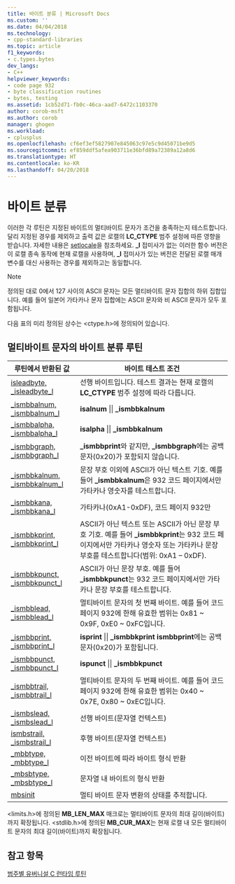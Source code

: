 ```yaml
---
title: 바이트 분류 | Microsoft Docs
ms.custom: ''
ms.date: 04/04/2018
ms.technology:
- cpp-standard-libraries
ms.topic: article
f1_keywords:
- c.types.bytes
dev_langs:
- C++
helpviewer_keywords:
- code page 932
- byte classification routines
- bytes, testing
ms.assetid: 1cb52d71-fb0c-46ca-aad7-6472c1103370
author: corob-msft
ms.author: corob
manager: ghogen
ms.workload:
- cplusplus
ms.openlocfilehash: cf6ef3ef5827907e845063c97e5c9d45071be9d5
ms.sourcegitcommit: ef859ddf5afea903711e36bfd89a72389a12a8d6
ms.translationtype: HT
ms.contentlocale: ko-KR
ms.lasthandoff: 04/20/2018
---
```

# <a name="byte-classification"></a>바이트 분류

이러한 각 루틴은 지정된 바이트의 멀티바이트 문자가 조건을 충족하는지 테스트합니다. 달리 지정된 경우를 제외하고 출력 값은 로캘의 **LC_CTYPE** 범주 설정에 따른 영향을 받습니다. 자세한 내용은 [setlocale](../c-runtime-library/reference/setlocale-wsetlocale.md)을 참조하세요. **_l** 접미사가 없는 이러한 함수 버전은 이 로캘 종속 동작에 현재 로캘을 사용하며, **_l** 접미사가 있는 버전은 전달된 로캘 매개 변수를 대신 사용하는 경우를 제외하고는 동일합니다.

> [!NOTE]
> 정의된 대로 0에서 127 사이의 ASCII 문자는 모든 멀티바이트 문자 집합의 하위 집합입니다. 예를 들어 일본어 가타카나 문자 집합에는 ASCII 문자와 비 ASCII 문자가 모두 포함됩니다.

다음 표의 미리 정의된 상수는 \<ctype.h>에 정의되어 있습니다.

## <a name="multibyte-character-byte-classification-routines"></a>멀티바이트 문자의 바이트 분류 루틴

|루틴에서 반환된 값|바이트 테스트 조건|
|-------------|-------------------------|
|[isleadbyte, _isleadbyte_l](../c-runtime-library/reference/isleadbyte-isleadbyte-l.md)|선행 바이트입니다. 테스트 결과는 현재 로캘의 **LC_CTYPE** 범주 설정에 따라 다릅니다.|
|[_ismbbalnum, _ismbbalnum_l](../c-runtime-library/reference/ismbbalnum-ismbbalnum-l.md)|**isalnum** &#124;&#124; **_ismbbkalnum**|
|[_ismbbalpha, _ismbbalpha_l](../c-runtime-library/reference/ismbbalpha-ismbbalpha-l.md)|**isalpha** &#124;&#124; **_ismbbkalnum**|
|[_ismbbgraph, _ismbbgraph_l](../c-runtime-library/reference/ismbbgraph-ismbbgraph-l.md)|**_ismbbprint**와 같지만, **_ismbbgraph**에는 공백 문자(0x20)가 포함되지 않습니다.|
|[_ismbbkalnum, _ismbbkalnum_l](../c-runtime-library/reference/ismbbkalnum-ismbbkalnum-l.md)|문장 부호 이외에 ASCII가 아닌 텍스트 기호. 예를 들어 **_ismbbkalnum**은 932 코드 페이지에서만 가타카나 영숫자를 테스트합니다.|
|[_ismbbkana, _ismbbkana_l](../c-runtime-library/reference/ismbbkana-ismbbkana-l.md)|가타카나(0xA1-0xDF), 코드 페이지 932만|
|[_ismbbkprint, _ismbbkprint_l](../c-runtime-library/reference/ismbbkprint-ismbbkprint-l.md)|ASCII가 아닌 텍스트 또는 ASCII가 아닌 문장 부호 기호. 예를 들어 **_ismbbkprint**는 932 코드 페이지에서만 가타카나 영숫자 또는 가타카나 문장 부호를 테스트합니다(범위: 0xA1 – 0xDF).|
|[_ismbbkpunct, _ismbbkpunct_l](../c-runtime-library/reference/ismbbkpunct-ismbbkpunct-l.md)|ASCII가 아닌 문장 부호. 예를 들어 **_ismbbkpunct**는 932 코드 페이지에서만 가타카나 문장 부호를 테스트합니다.|
|[_ismbblead, _ismbblead_l](../c-runtime-library/reference/ismbblead-ismbblead-l.md)|멀티바이트 문자의 첫 번째 바이트. 예를 들어 코드 페이지 932에 한해 유효한 범위는 0x81 ~ 0x9F, 0xE0 ~ 0xFC입니다.|
|[_ismbbprint, _ismbbprint_l](../c-runtime-library/reference/ismbbprint-ismbbprint-l.md)|**isprint** &#124;&#124; **_ismbbkprint** **ismbbprint**에는 공백 문자(0x20)가 포함됩니다.|
|[_ismbbpunct, _ismbbpunct_l](../c-runtime-library/reference/ismbbpunct-ismbbpunct-l.md)|**ispunct** &#124;&#124; **_ismbbkpunct**|
|[_ismbbtrail, _ismbbtrail_l](../c-runtime-library/reference/ismbbtrail-ismbbtrail-l.md)|멀티바이트 문자의 두 번째 바이트. 예를 들어 코드 페이지 932에 한해 유효한 범위는 0x40 ~ 0x7E, 0x80 ~ 0xEC입니다.|
|[_ismbslead, _ismbslead_l](../c-runtime-library/reference/ismbslead-ismbstrail-ismbslead-l-ismbstrail-l.md)|선행 바이트(문자열 컨텍스트)|
|[ismbstrail, _ismbstrail_l](../c-runtime-library/reference/ismbslead-ismbstrail-ismbslead-l-ismbstrail-l.md)|후행 바이트(문자열 컨텍스트)|
|[_mbbtype, _mbbtype_l](../c-runtime-library/reference/mbbtype-mbbtype-l.md)|이전 바이트에 따라 바이트 형식 반환|
|[_mbsbtype, _mbsbtype_l](../c-runtime-library/reference/mbsbtype-mbsbtype-l.md)|문자열 내 바이트의 형식 반환|
|[mbsinit](../c-runtime-library/reference/mbsinit.md)|멀티 바이트 문자 변환의 상태를 추적합니다.|

\<limits.h>에 정의된 **MB_LEN_MAX** 매크로는 멀티바이트 문자의 최대 길이(바이트)까지 확장됩니다. \<stdlib.h>에 정의된 **MB_CUR_MAX**는 현재 로캘 내 모든 멀티바이트 문자의 최대 길이(바이트)까지 확장됩니다.

## <a name="see-also"></a>참고 항목

[범주별 유버니설 C 런타임 루틴](../c-runtime-library/run-time-routines-by-category.md)
